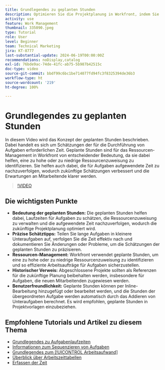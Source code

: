 ```yaml
---
title: Grundlegendes zu geplanten Stunden
description: Optimieren Sie die Projektplanung in Workfront, indem Sie geplante Stunden nutzen, um Laufzeiten zu schätzen, Ressourcen zu verwalten, die Zeit zu nachzuverfolgen, historische Verweise zu nutzen und Arbeitsaufträge zu optimieren.
activity: use
feature: Work Management
thumbnail: 335090.jpeg
type: Tutorial
role: User
level: Beginner
team: Technical Marketing
jira: KT-8777
last-substantial-update: 2024-06-19T00:00:00Z
recommendations: noDisplay,catalog
exl-id: 76bde9ac-74de-41fc-ab75-5b987b42515c
doc-type: video
source-git-commit: bbdf99c6bc1be714077fd94fc3f8325394de36b3
workflow-type: ht
source-wordcount: '219'
ht-degree: 100%

---
```


# Grundlegendes zu geplanten Stunden

In diesem Video wird das Konzept der geplanten Stunden beschrieben. Dabei handelt es sich um Schätzungen der für die Durchführung von Aufgaben erforderlichen Zeit.
Geplante Stunden sind für das Ressourcen-Management in Workfront von entscheidender Bedeutung, da sie dabei helfen, eine zu hohe oder zu niedrige Ressourcenzuweisung zu identifizieren.
Sie helfen auch dabei, die für Aufgaben aufgewendete Zeit zu nachzuverfolgen, wodurch zukünftige Schätzungen verbessert und die Erwartungen an Mitarbeitende klarer werden.


>[!VIDEO](https://video.tv.adobe.com/v/3445342/?quality=12&learn=on&enablevpops=1&captions=ger)


## Die wichtigsten Punkte

* **Bedeutung der geplanten Stunden:** Die geplanten Stunden helfen dabei, Laufzeiten für Aufgaben zu schätzen, die Ressourcenzuweisung zu verwalten und die aufgewendete Zeit nachzuverfolgen, wodurch die zukünftige Projektplanung optimiert wird. 
* **Präzise Schätztipps:** Teilen Sie lange Aufgaben in kleinere Unteraufgaben auf, verfolgen Sie die Zeit effektiv nach und dokumentieren Sie Änderungen oder Probleme, um die Schätzungen der geplanten Stunden zu präzisieren. 
* **Ressourcen-Management:** Workfront verwendet geplante Stunden, um eine zu hohe oder zu niedrige Ressourcenzuweisung zu identifizieren und so effiziente Arbeitsaufträge für Aufgaben sicherzustellen. 
* **Historischer Verweis:** Abgeschlossene Projekte sollten als Referenzen für die zukünftige Planung beibehalten werden, insbesondere für Aufgaben, die neuen Mitarbeitenden zugewiesen werden. 
* **Benutzerfreundlichkeit:** Geplante Stunden können per Inline-Bearbeitung hinzugefügt oder bearbeitet werden, und die Stunden der übergeordneten Aufgabe werden automatisch durch das Addieren von Unteraufgaben berechnet. Es wird empfohlen, geplante Stunden in Projektvorlagen einzubeziehen. 


## Empfohlene Tutorials und Artikel zu diesem Thema

* [Grundlegendes zu Aufgabenlaufzeiten](/help/manage-work/tasks/understand-task-durations.md)
* [Informationen zum Sequenzieren von Aufgaben](/help/manage-work/tasks/learn-to-sequence-tasks.md)
* [Grundlegendes zum [!UICONTROL Arbeitsaufwand]](/help/manage-work/tasks/understand-work-effort.md)
* [Überblick über Arbeitszeittabellen](https://experienceleague.adobe.com/de/docs/workfront/using/timesheets/details/timesheets-overview)
* [Erfassen der Zeit](https://experienceleague.adobe.com/de/docs/workfront/using/timesheets/create-and-manage-timesheets-in-adobe-workfront/log-time)
